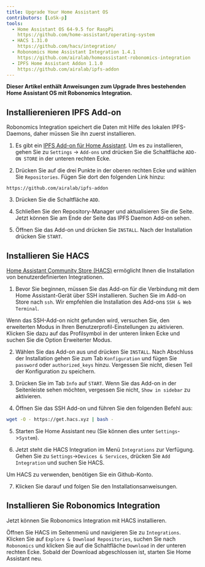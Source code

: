 ```yaml
---
title: Upgrade Your Home Assistant OS
contributors: [LoSk-p]
tools:   
  - Home Assistant OS 64-9.5 for RaspPi 
    https://github.com/home-assistant/operating-system
  - HACS 1.31.0
    https://github.com/hacs/integration/
  - Robonomics Home Assistant Integration 1.4.1
    https://github.com/airalab/homeassistant-robonomics-integration
  - IPFS Home Assistant Addon 1.1.0
    https://github.com/airalab/ipfs-addon
---
```


**Dieser Artikel enthält Anweisungen zum Upgrade Ihres bestehenden Home Assistant OS mit Robonomics Integration.**

<robo-wiki-picture src="home-assistant/homeassistant_os.png" />

## Installierenieren IPFS Add-on


Robonomics Integration speichert die Daten mit Hilfe des lokalen IPFS-Daemons, daher müssen Sie ihn zuerst installieren. 

<robo-wiki-video autoplay loop controls :videos="[{src: 'QmdAmUHW9bpTU6sUwBYu4ai4DVJ6nZ5xerjM9exvooGKGq', type:'mp4'}]" />

1. Es gibt ein [IPFS Add-on für Home Assistant](https://github.com/airalab/ipfs-addon). Um es zu installieren, gehen Sie zu `Settings` -> `Add-ons` und drücken Sie die Schaltfläche `ADD-ON STORE` in der unteren rechten Ecke.

2. Drücken Sie auf die drei Punkte in der oberen rechten Ecke und wählen Sie `Repositories`. Fügen Sie dort den folgenden Link hinzu:

<code-helper copy>

```
https://github.com/airalab/ipfs-addon
```

</code-helper>

3. Drücken Sie die Schaltfläche `ADD`.

4. Schließen Sie den Repository-Manager und aktualisieren Sie die Seite. Jetzt können Sie am Ende der Seite das IPFS Daemon Add-on sehen.

5. Öffnen Sie das Add-on und drücken Sie `INSTALL`. Nach der Installation drücken Sie `START`.

## Installieren Sie HACS

[Home Assistant Community Store (HACS)](https://hacs.xyz/) ermöglicht Ihnen die Installation von benutzerdefinierten Integrationen.

<robo-wiki-video autoplay loop controls :videos="[{src: 'QmYJFpxrww9PRvcAUhdgKufeDbyUFoBZTREZHPgV452kzs', type:'mp4'}]" />

1. Bevor Sie beginnen, müssen Sie das Add-on für die Verbindung mit dem Home Assistant-Gerät über SSH installieren. Suchen Sie im Add-on Store nach `ssh`. Wir empfehlen die Installation des Add-ons `SSH & Web Terminal`.

<robo-wiki-note type="warning" title="Warning">

  Wenn das SSH-Add-on nicht gefunden wird, versuchen Sie, den erweiterten Modus in Ihren Benutzerprofil-Einstellungen zu aktivieren. Klicken Sie dazu auf das Profilsymbol in der unteren linken Ecke und suchen Sie die Option Erweiterter Modus.

</robo-wiki-note>

2. Wählen Sie das Add-on aus und drücken Sie `INSTALL`. Nach Abschluss der Installation gehen Sie zum Tab `Konfiguration` und fügen Sie `password` oder `authorized_keys` hinzu. Vergessen Sie nicht, diesen Teil der Konfiguration zu speichern.

3. Drücken Sie im Tab `Info` auf `START`. Wenn Sie das Add-on in der Seitenleiste sehen möchten, vergessen Sie nicht, `Show in sidebar` zu aktivieren.

<robo-wiki-video autoplay loop controls :videos="[{src: 'QmcijfJ45fmW9omB67xWyPKvHhZuwLMTTQ7DBqnyxHUXR1', type:'mp4'}]" />

4. Öffnen Sie das SSH Add-on und führen Sie den folgenden Befehl aus:

<code-helper copy additionalLine="Home Assistant Command Line">

```bash
wget -O - https://get.hacs.xyz | bash -
```

</code-helper>

5. Starten Sie Home Assistant neu (Sie können dies unter `Settings`->`System`). 

6. Jetzt steht die HACS Integration im Menü `Integrations` zur Verfügung. Gehen Sie zu `Settings`->`Devices & Services`, drücken Sie `Add Integration`  und suchen Sie HACS.

<robo-wiki-note type="warning" title="Warning">

  Um HACS zu verwenden, benötigen Sie ein Github-Konto.

</robo-wiki-note>

7. Klicken Sie darauf und folgen Sie den Installationsanweisungen. 

## Installieren Sie Robonomics Integration

Jetzt können Sie Robonomics Integration mit HACS installieren.

<robo-wiki-video autoplay loop controls :videos="[{src: 'QmUodGanHyTE8hCJdcCHzvdnmuyVVGvnfTuYvYTPVKhh5d', type:'mp4'}]" />

Öffnen Sie HACS im Seitenmenü und navigieren Sie zu `Integrations`. Klicken Sie auf `Explore & Download Repositories`, suchen Sie nach `Robonomics` und klicken Sie auf die Schaltfläche `Download` in der unteren rechten Ecke. Sobald der Download abgeschlossen ist, starten Sie Home Assistant neu.